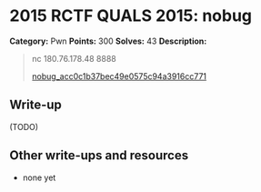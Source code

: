 # 2015 RCTF QUALS 2015: nobug

**Category:** Pwn
**Points:** 300
**Solves:** 43
**Description:**

> nc 180.76.178.48 8888
> 
> 
> [nobug_acc0c1b37bec49e0575c94a3916cc771](./nobug_acc0c1b37bec49e0575c94a3916cc771)


## Write-up

(TODO)

## Other write-ups and resources

* none yet
